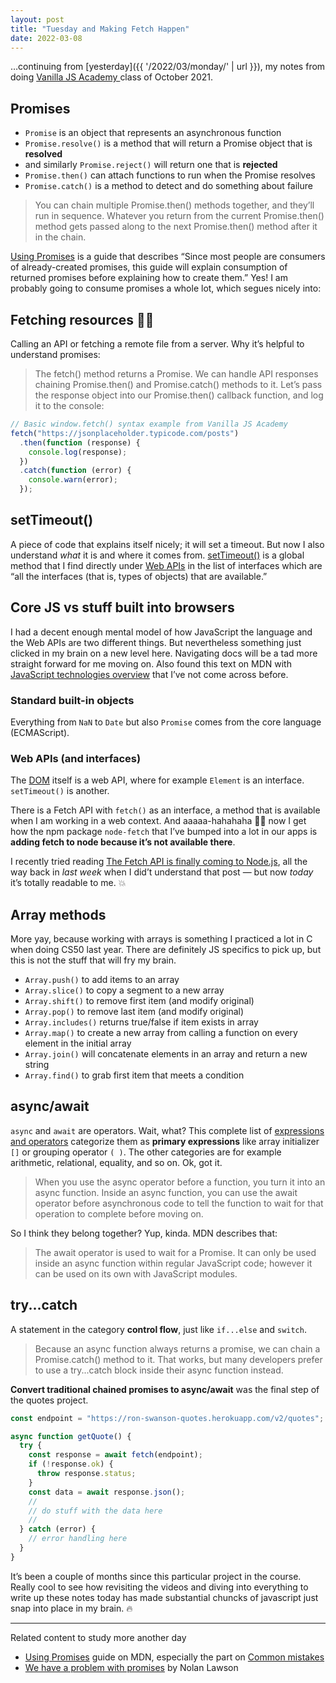```yaml
---
layout: post
title: "Tuesday and Making Fetch Happen"
date: 2022-03-08
---
```


…continuing from [yesterday]({{ '/2022/03/monday/' | url }}), my notes from doing [Vanilla JS Academy ](https://vanillajsacademy.com/) class of October 2021.

## Promises

- `Promise` is an object that represents an asynchronous function
- `Promise.resolve()` is a method that will return a Promise object that is **resolved**
- and similarly `Promise.reject()` will return one that is **rejected**
- `Promise.then()` can attach functions to run when the Promise resolves
- `Promise.catch()` is a method to detect and do something about failure

> You can chain multiple Promise.then() methods together, and they’ll run in sequence. Whatever you return from the current Promise.then() method gets passed along to the next Promise.then() method after it in the chain.

[Using Promises](https://developer.mozilla.org/en-US/docs/Web/JavaScript/Guide/Using_promises) is a guide that describes “Since most people are consumers of already-created promises, this guide will explain consumption of returned promises before explaining how to create them.” Yes! I am probably going to consume promises a whole lot, which segues nicely into:

## Fetching resources 🤹🏻

Calling an API or fetching a remote file from a server. Why it’s helpful to understand promises:

> The fetch() method returns a Promise. We can handle API responses chaining Promise.then() and Promise.catch() methods to it. Let’s pass the response object into our Promise.then() callback function, and log it to the console:

```js
// Basic window.fetch() syntax example from Vanilla JS Academy
fetch("https://jsonplaceholder.typicode.com/posts")
  .then(function (response) {
    console.log(response);
  })
  .catch(function (error) {
    console.warn(error);
  });
```

## setTimeout()

A piece of code that explains itself nicely; it will set a timeout. But now I also understand _what_ it is and where it comes from. [setTimeout()](https://developer.mozilla.org/en-US/docs/Web/API/setTimeout) is a global method that I&nbsp;find directly under [Web APIs](https://developer.mozilla.org/en-US/docs/Web/API) in the list of interfaces which are “all the interfaces (that is, types of objects) that are available.”

## Core JS vs stuff built into browsers

I had a decent enough mental model of how JavaScript the language and the Web APIs are two different things. But nevertheless something just clicked in my brain on a new level here. Navigating docs will be a tad more straight forward for me moving on. Also found this text on MDN with [JavaScript technologies overview](https://developer.mozilla.org/en-US/docs/Web/JavaScript/JavaScript_technologies_overview) that I’ve not come across before.

### Standard built-in objects

Everything from `NaN` to `Date` but also `Promise` comes from the core language (ECMAScript).

### Web APIs (and interfaces)

The [DOM](https://developer.mozilla.org/en-US/docs/Web/API/Document_Object_Model) itself is a web API, where for example `Element` is an interface. `setTimeout()` is another.

There is a Fetch API with `fetch()` as an interface, a method that is available when I am working in a web context. And aaaaa-hahahaha 🤯😂 now I get how the npm package `node-fetch` that I’ve bumped into a lot in our apps is **adding fetch to node because it’s not available there**.

I recently tried reading [The Fetch API is finally coming to Node.js](https://blog.logrocket.com/fetch-api-node-js/), all the way back in _last week_ when I did’t understand that post — but now _today_ it’s totally readable to me. 💥

## Array methods

More yay, because working with arrays is something I practiced a lot in C when doing CS50 last year. There are definitely JS specifics to pick up, but this is not the stuff that will fry my brain.

- `Array.push()` to add items to an array
- `Array.slice()` to copy a segment to a new array
- `Array.shift()` to remove first item (and modify original)
- `Array.pop()` to remove last item (and modify original)
- `Array.includes()` returns true/false if item exists in array
- `Array.map()` to create a new array from calling a function on every element in the initial array
- `Array.join()` will concatenate elements in an array and return a new string
- `Array.find()` to grab first item that meets a condition

## async/await

`async` and `await` are operators. Wait, what? This complete list of [expressions and operators](https://developer.mozilla.org/en-US/docs/Web/JavaScript/Reference/Operators) categorize them as **primary expressions** like array initializer `[]` or grouping operator `( )`. The&nbsp;other categories are for example arithmetic, relational, equality, and so on. Ok, got it.

> When you use the async operator before a function, you turn it into an async function.
> Inside an async function, you can use the await operator before asynchronous code to tell the function to wait for that operation to complete before moving on.

So I think they belong together? Yup, kinda. MDN describes that:

> The await operator is used to wait for a Promise. It can only be used inside an async function within regular JavaScript code; however it can be used on its own with JavaScript modules.

## try...catch

A statement in the category **control flow**, just like `if...else` and `switch`.

> Because an async function always returns a promise, we can chain a Promise.catch() method to it. That works, but many developers prefer to use a try...catch block inside their async function instead.

**Convert traditional chained promises to async/await** was the final step of the quotes project.

```js
const endpoint = "https://ron-swanson-quotes.herokuapp.com/v2/quotes";

async function getQuote() {
  try {
    const response = await fetch(endpoint);
    if (!response.ok) {
      throw response.status;
    }
    const data = await response.json();
    //
    // do stuff with the data here
    //
  } catch (error) {
    // error handling here
  }
}
```

It’s been a couple of months since this particular project in the course. Really cool to see how revisiting the videos and diving into everything to write up these notes today has made substantial chuncks of javascript just snap into place in my brain. 🔥

---

Related content to study more another day

- [Using Promises](https://developer.mozilla.org/en-US/docs/Web/JavaScript/Guide/Using_promises) guide on MDN, especially the part on [Common mistakes](https://developer.mozilla.org/en-US/docs/Web/JavaScript/Guide/Using_promises#common_mistakes)
- [We have a problem with promises](https://pouchdb.com/2015/05/18/we-have-a-problem-with-promises.html) by Nolan Lawson
